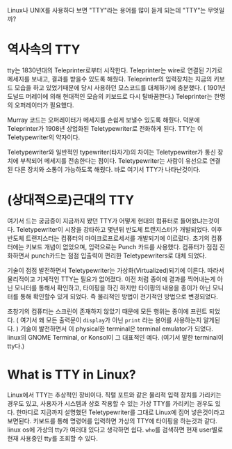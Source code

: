 Linux나 UNIX를 사용하다 보면 "TTY"라는 용어를 많이 듣게 되는데 "TTY"는 무엇일까?


# 역사속의 TTY
tty는 1830년대의 Teleprinter로부터 시작한다.
Teleprinter는 wire로 연결된 기기로 메세지를 보내고, 결과를 받을수 있도록 해줬다.
Teleprinter의 입력장치는 지금의 키보드 모습을 하고 있었기때문에 당시 사용하던 모스코드를 대체하기에 충분했다. ( 1901년 도널드 머레이에 의해 현대적인 모습의 키보드로 다시 탈바꿈한다.)
Teleprinter는 한명의 오퍼레이터가 필요했다.

Murray 코드는 오퍼레이터가 메세지를 손쉽게 보낼수 있도록 해줬다. 덕분에 Teleprinter가 1908년 상업화된 Teletypewriter로 전화하게 된다.
TTY는 이 Teletypewriter의 약자이다.

Teletypewriter와 일반적인 typewriter(타자기)의 차이는 Teletypewriter가 통신 장치에 부착되어 메세지를 전송한다는 점이다.
Teletypewriter는 사람이 유선으로 연결된 다른 장치와 소통이 가능하도록 해줬다. 바로 여기서 TTY가 나타난것이다.


# (상대적으로)근대의 TTY
여기서 드는 궁금증이 지금까지 봤던 TTY가 어떻게 현대의 컴퓨터로 들어왔냐는것이다. 
Teletypewriter이 시장을 강타하고 몇년뒤 반도체 트랜지스터가 개발되었다. 이후 반도체 트랜지스터는 컴퓨터의 마이크로프로세서를 개발되기에 이르렀다.
초기의 컴퓨터에는 키보드 개념이 없었으며, 입력으로는 Punch 카드를 사용했다. 컴퓨터가 점점 진화하면서 punch카드는 점점 입출력이 편리한 Teletypewriters로 대체 되었다.

기술이 점점 발전하면서 Teletypewriter는 가상화(Virtualized)되기에 이른다. 따라서 물리적이고 기계적인 TTY는 필요가 없어졌다.
이전 처럼 종이에 결과를 찍어내는게 아닌 모니터를 통해서 확인하고, 타이핑을 하긴 하지만 타이핑의 내용을 종이가 아닌 모니터를 통해 확인할수 있게 되었다. 즉 물리적인 방법이 전기적인 방법으로 변경되었다.

초창기의 컴퓨터는 스크린이 존재하지 않았기 때문에 모든 행위는 종이에 프린트 되었다. ( 여기서 왜 모든 출력문이 `display`가 아닌 `print` 라는 용어를 사용하는지 알게된다. )
기술이 발전하면서 이 physical한 terminal은 terminal emulator가 되었다. linux의 GNOME Terminal, or Konsol이 그 대표적인 예다. (여기서 말한 terminal이 tty다.)

# What is TTY in Linux?
Linux에서 TTY는 추상적인 장비이다. 직렬 포트와 같은 물리적 입력 장치를 가리키는 경우도 있고, 사용자가 시스템과 상호 작용할 수 있는 가상 TTY를 가리키는 경우도 있다. 
한마디로 지금까지 설명했던 Teletypewriter를 그대로 Linux에 집어 넣은것이라고 보면된다.
키보드를 통해 명령어를 입력하면 가상의 TTY에 타이핑을 하는것과 같다. linux os에 가상의 tty가 여러대 있다고 생각하면 쉽다. `who`를 검색하면 현재 user별로 현재 사용중인 tty를 조회할 수 있다.

